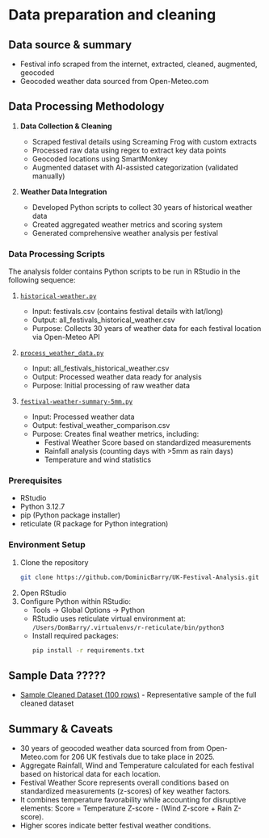 # Data preparation and cleaning

## Data source & summary

- Festival info scraped from the internet, extracted, cleaned, augmented, geocoded
- Geocoded weather data sourced from Open-Meteo.com

## Data Processing Methodology

1. **Data Collection & Cleaning**
   - Scraped festival details using Screaming Frog with custom extracts
   - Processed raw data using regex to extract key data points
   - Geocoded locations using SmartMonkey
   - Augmented dataset with AI-assisted categorization (validated manually)

2. **Weather Data Integration**
   - Developed Python scripts to collect 30 years of historical weather data
   - Created aggregated weather metrics and scoring system
   - Generated comprehensive weather analysis per festival

### Data Processing Scripts

The analysis folder contains Python scripts to be run in RStudio in the following sequence:

1. [`historical-weather.py`](../analysis/historical-weather.py)
   - Input: festivals.csv (contains festival details with lat/long)
   - Output: all_festivals_historical_weather.csv
   - Purpose: Collects 30 years of weather data for each festival location via Open-Meteo API

2. [`process_weather_data.py`](../analysis/process_weather_data.py)
   - Input: all_festivals_historical_weather.csv
   - Output: Processed weather data ready for analysis
   - Purpose: Initial processing of raw weather data

3. [`festival-weather-summary-5mm.py`](../analysis/festival-weather-summary-5mm.py)
   - Input: Processed weather data
   - Output: festival_weather_comparison.csv
   - Purpose: Creates final weather metrics, including:
     - Festival Weather Score based on standardized measurements
     - Rainfall analysis (counting days with >5mm as rain days)
     - Temperature and wind statistics
   
### Prerequisites

- RStudio
- Python 3.12.7
- pip (Python package installer)
- reticulate (R package for Python integration)

### Environment Setup

1. Clone the repository
   ```bash
   git clone https://github.com/DominicBarry/UK-Festival-Analysis.git
   ```
2. Open RStudio
3. Configure Python within RStudio:
   - Tools → Global Options → Python
   - RStudio uses reticulate virtual environment at:
     `/Users/DomBarry/.virtualenvs/r-reticulate/bin/python3`
   - Install required packages:
     ```bash
     pip install -r requirements.txt
     ```

## Sample Data ?????

- [Sample Cleaned Dataset (100 rows)](../data-cleaning/cleaned-data/leeds_cycle_counts_sample.csv) - Representative sample of the full cleaned dataset


## Summary & Caveats

- 30 years of geocoded weather data sourced from from Open-Meteo.com for 206 UK festivals due to take place in 2025.
- Aggregate Rainfall, Wind and Temperature calculated for each festival based on historical data for each location.
- Festival Weather Score represents overall conditions based on standardized measurements (z-scores) of key weather factors.
- It combines temperature favorability while accounting for disruptive elements: Score = Temperature Z-score - (Wind Z-score + Rain Z-score).
- Higher scores indicate better festival weather conditions.
